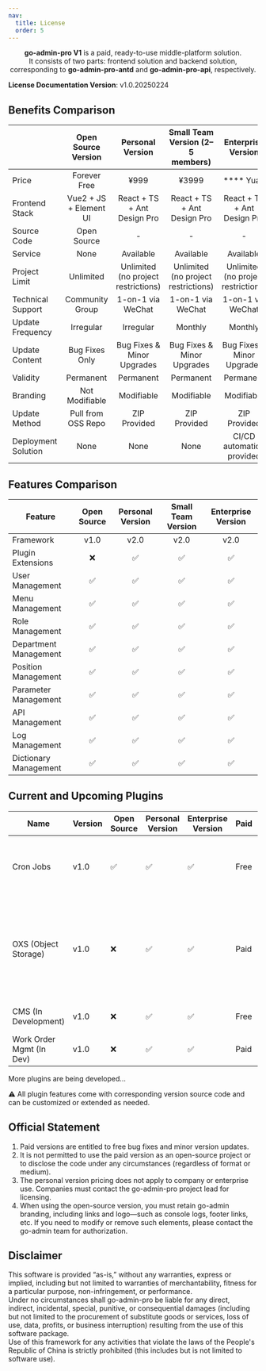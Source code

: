 ```yaml
---
nav:
  title: License
  order: 5
---
```


<div align="center">

**go-admin-pro V1** is a paid, ready-to-use middle-platform solution.  
It consists of two parts: frontend solution and backend solution, corresponding to **go-admin-pro-antd** and **go-admin-pro-api**, respectively.

</div>

**License Documentation Version**: v1.0.20250224

## Benefits Comparison

|                      | Open Source Version | Personal Version | Small Team Version (2–5 members) | Enterprise Version        |
|----------------------|:------------------:|:----------------:|:-------------------------------:|:-------------------------:|
| Price                | Forever Free       | ¥999             | ¥3999                            | **** Yuan                 |
| Frontend Stack       | Vue2 + JS + Element UI | React + TS + Ant Design Pro | React + TS + Ant Design Pro | React + TS + Ant Design Pro |
| Source Code          | Open Source        | -                | -                                | -                         |
| Service              | None               | Available        | Available                         | Available                 |
| Project Limit        | Unlimited          | Unlimited (no project restrictions) | Unlimited (no project restrictions) | Unlimited (no project restrictions) |
| Technical Support    | Community Group    | 1-on-1 via WeChat | 1-on-1 via WeChat                 | 1-on-1 via WeChat         |
| Update Frequency     | Irregular          | Irregular         | Monthly                          | Monthly                   |
| Update Content       | Bug Fixes Only     | Bug Fixes & Minor Upgrades | Bug Fixes & Minor Upgrades | Bug Fixes & Minor Upgrades |
| Validity             | Permanent          | Permanent         | Permanent                         | Permanent                 |
| Branding             | Not Modifiable     | Modifiable        | Modifiable                        | Modifiable                |
| Update Method        | Pull from OSS Repo | ZIP Provided      | ZIP Provided                      | ZIP Provided              |
| Deployment Solution  | None               | None              | None                              | CI/CD automation provided |

## Features Comparison

| Feature              | Open Source | Personal Version | Small Team Version | Enterprise Version |
|----------------------|:-----------:|:----------------:|:------------------:|:------------------:|
| Framework            | v1.0        | v2.0             | v2.0               | v2.0               |
| Plugin Extensions    | ❌          | ✅                | ✅                  | ✅                  |
| User Management      | ✅          | ✅                | ✅                  | ✅                  |
| Menu Management      | ✅          | ✅                | ✅                  | ✅                  |
| Role Management      | ✅          | ✅                | ✅                  | ✅                  |
| Department Management| ✅          | ✅                | ✅                  | ✅                  |
| Position Management  | ✅          | ✅                | ✅                  | ✅                  |
| Parameter Management | ✅          | ✅                | ✅                  | ✅                  |
| API Management       | ✅          | ✅                | ✅                  | ✅                  |
| Log Management       | ✅          | ✅                | ✅                  | ✅                  |
| Dictionary Management| ✅          | ✅                | ✅                  | ✅                  |

## Current and Upcoming Plugins

| Name                 | Version | Open Source | Personal Version | Enterprise Version | Paid | Notes |
|----------------------|---------|-------------|------------------|--------------------|------|-------|
| Cron Jobs            | v1.0    | ✅           | ✅                | ✅                  | Free | Automated scripting service, completed and integrated |
| OXS (Object Storage) | v1.0    | ❌           | ✅                | ✅                  | Paid | Cloud storage upload for major cloud providers, completed and integrated, paid separately |
| CMS (In Development) | v1.0    | ❌           | ✅                | ✅                  | Free | Article content management |
| Work Order Mgmt (In Dev) | v1.0 | ❌           | ✅                | ✅                  | Paid | Approval workflow management |

More plugins are being developed...

⚠️ All plugin features come with corresponding version source code and can be customized or extended as needed.

## Official Statement

1. Paid versions are entitled to free bug fixes and minor version updates.
2. It is not permitted to use the paid version as an open-source project or to disclose the code under any circumstances (regardless of format or medium).
3. The personal version pricing does not apply to company or enterprise use. Companies must contact the go-admin-pro project lead for licensing.
4. When using the open-source version, you must retain go-admin branding, including links and logo—such as console logs, footer links, etc. If you need to modify or remove such elements, please contact the go-admin team for authorization.

## Disclaimer

This software is provided “as-is,” without any warranties, express or implied, including but not limited to warranties of merchantability, fitness for a particular purpose, non-infringement, or performance.  
Under no circumstances shall go-admin-pro be liable for any direct, indirect, incidental, special, punitive, or consequential damages (including but not limited to the procurement of substitute goods or services, loss of use, data, profits, or business interruption) resulting from the use of this software package.  
Use of this framework for any activities that violate the laws of the People's Republic of China is strictly prohibited (this includes but is not limited to software use).
